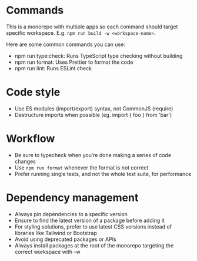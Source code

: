 # Commands

This is a monorepo with multiple apps so each command should target specific workspace.
E.g. `npm run build -w <workspace-name>`.

Here are some common commands you can use:
- npm run type:check: Runs TypeScript type checking without building
- npm run format: Uses Prettier to format the code
- npm run lint: Runs ESLint check

# Code style

- Use ES modules (import/export) syntax, not CommonJS (require)
- Destructure imports when possible (eg. import { foo } from 'bar')

# Workflow

- Be sure to typecheck when you’re done making a series of code changes
- Use `npm run format` whenever the format is not correct
- Prefer running single tests, and not the whole test suite, for performance

# Dependency management

- Always pin dependencies to a specific version
- Ensure to find the latest version of a package before adding it
- For styling solutions, prefer to use latest CSS versions instead of libraries like Tailwind or Bootstrap
- Avoid using deprecated packages or APIs
- Always install packages at the root of the monorepo targeting the correct workspace with -w <workspace-name>
